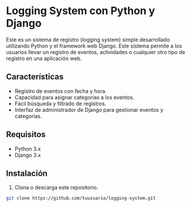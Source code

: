# Logging System con Python y Django

Este es un sistema de registro (logging system) simple desarrollado utilizando Python y el framework web Django. Este sistema permite a los usuarios llevar un registro de eventos, actividades o cualquier otro tipo de registro en una aplicación web.

## Características

- Registro de eventos con fecha y hora.
- Capacidad para asignar categorías a los eventos.
- Fácil búsqueda y filtrado de registros.
- Interfaz de administrador de Django para gestionar eventos y categorías.

## Requisitos

- Python 3.x
- Django 3.x

## Instalación

1. Clona o descarga este repositorio.

```bash
git clone https://github.com/tuusuario/logging-system.git
